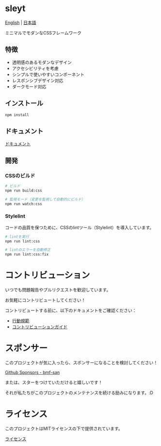 # sleyt

[English](README.md) | [日本語](README-ja.md)

ミニマルでモダンなCSSフレームワーク

## 特徴

- 透明感のあるモダンなデザイン
- アクセシビリティを考慮
- シンプルで使いやすいコンポーネント
- レスポンシブデザイン対応
- ダークモード対応

## インストール

```bash
npm install
```

## ドキュメント
[ドキュメント](https://bmf-san.github.io/sleyt/)

## 開発

### CSSのビルド

```bash
# ビルド
npm run build:css

# 監視モード（変更を監視して自動的にビルド）
npm run watch:css
```

### Stylelint

コードの品質を保つために、CSSのlintツール（Stylelint）を導入しています。

```bash
# lintを実行
npm run lint:css

# lintのエラーを自動修正
npm run lint:css:fix
```

# コントリビューション
いつでも問題報告やプルリクエストを歓迎しています。

お気軽にコントリビュートしてください！

コントリビュートする前に、以下のドキュメントをご確認ください：

- [行動規範](https://github.com/bmf-san/sleyt/blob/main/.github/CODE_OF_CONDUCT.md)
- [コントリビューションガイド](https://github.com/bmf-san/sleyt/blob/main/.github/CONTRIBUTING.md)

# スポンサー
このプロジェクトが気に入ったら、スポンサーになることを検討してください！

[Github Sponsors - bmf-san](https://github.com/sponsors/bmf-san)

または、スターをつけていただけると嬉しいです！

それが私たちがこのプロジェクトのメンテナンスを続ける励みになります。:D

# ライセンス
このプロジェクトはMITライセンスの下で提供されています。

[ライセンス](https://github.com/bmf-san/sleyt/blob/main/LICENSE)